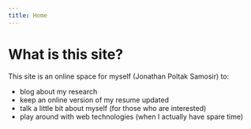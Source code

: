 ```yaml
---
title: Home
---
```


# What is this site?

This site is an online space for myself (Jonathan Poltak Samosir) to:

- blog about my research
- keep an online version of my resume updated
- talk a little bit about myself (for those who are interested)
- play around with web technologies (when I actually have spare time)

